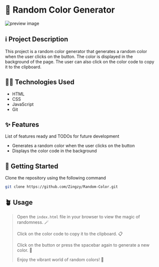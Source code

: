 # 🌈 Random Color Generator

![preview image](https://github.com/Zingzy/Random-Color/assets/90309290/995d1e44-83c9-409b-bd40-7fec1b3ebaad)

## ℹ️ Project Description

This project is a random color generator that generates a random color when the user clicks on the button. The color is displayed in the background of the page. The user can also click on the color code to copy it to the clipboard.

## 🧑‍💻 Technologies Used

* HTML
* CSS
* JavaScript
* Git


## ✨ Features

List of features ready and TODOs for future development
* Generates a random color when the user clicks on the button
* Displays the color code in the background


## 👟 Getting Started

Clone the repository using the following command

```bash
git clone https://github.com/Zingzy/Random-Color.git
```


## 🪴 Usage

> Open the `index.html` file in your browser to view the magic of randomness. 🪄
>
> Click on the color code to copy it to the clipboard. 📋
>
> Click on the button or press the spacebar again to generate a new color. 🎨
>
> Enjoy the vibrant world of random colors! 🎉
>